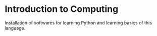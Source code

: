 # Introduction to Computing
Installation of softwares for learning Python and learning basics of this language.
